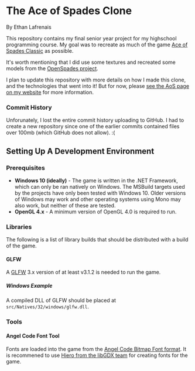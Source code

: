 # The Ace of Spades Clone
By Ethan Lafrenais


This repository contains my final senior year project for my highschool programming course. My goal was to recreate as much of the game [Ace of Spades Classic](https://www.buildandshoot.com/) as possible.

It's worth mentioning that I did use some textures and recreated some models from the [OpenSpades project](https://github.com/yvt/openspades).

I plan to update this repository with more details on how I made this clone, and the technologies that went into it! But for now, please [see the AoS page on my website](https://francessco.us/projects/ace-of-spades-clone) for more information.

### Commit History
Unforunately, I lost the entire commit history uploading to GitHub. I had to create a new repository since one of the earlier commits contained files over 100mb (which GitHub does not allow). :(


## Setting Up A Development Environment

### Prerequisites
- **Windows 10 (ideally)** - The game is written in the .NET Framework, which can only be ran natively on Windows. The MSBuild targets used by the projects have only been tested with Windows 10. Older versions of Windows may work and other operating systems using Mono may also work, but neither of these are tested.
- **OpenGL 4.x** - A minimum version of OpenGL 4.0 is required to run.


### Libraries

The following is a list of library builds that should be distributed with a build of the game.

#### GLFW
A [GLFW](http://www.glfw.org/) 3.x version of at least v3.1.2 is needed to run the game.

##### Windows Example
A compiled DLL of GLFW should be placed at `src/Natives/32/windows/glfw.dll`.

### Tools

#### Angel Code Font Tool
Fonts are loaded into the game from the [Angel Code Bitmap Font format](http://www.angelcode.com/products/bmfont/). It is recommened to use [Hiero from the libGDX team](https://github.com/libgdx/libgdx/wiki/Hiero) for creating fonts for the game.